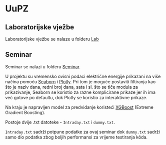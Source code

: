 # UuPZ

## Laboratorijske vježbe
Laboratorijske vježbe se nalaze u folderu [Lab](https://github.com/BritishMenofLetters/UupZ/tree/main/Lab)<br>


## Seminar
Seminar se nalazi u folderu [Seminar](https://github.com/BritishMenofLetters/UupZ/tree/main/Seminar).

U projektu su vremensko ovisni podaci električne energije prikazani na više načina pomoću [Seaborn](https://seaborn.pydata.org/) i [Plotly](https://plotly.com/python/). Pri tom je moguće postaviti filtiranja kao što je naziv dana, redni broj dana, sata i sl. 
što se tiče modula za prikazivanje, Seaborn se koristio za razne komplicirane prikaze jer ih ima već gotove po defaultu, dok Plotly se koristio za interaktivne prikaze. 


Na kraju je napravljen model za predviđanje koristeći [XGBoost](https://xgboost.readthedocs.io/) (Extreme Gradient Boosting).

Postoje dvije .txt datoteke - `Intraday.txt` i `dummy.txt`. 

`Intraday.txt` sadrži potpune podatke za ovaj seminar dok `dummy.txt` sadrži samo dio podatka zbog boljih performansi za vrijeme testiranja kôda.
